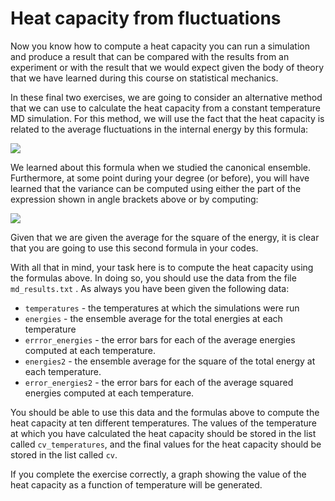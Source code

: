 # Heat capacity from fluctuations

Now you know how to compute a heat capacity you can run a simulation and produce a result that can be compared with the results from an experiment or with the result that we would expect given the body of theory that we have learned during this course on statistical mechanics.  

In these final two exercises, we are going to consider an alternative method that we can use to calculate the heat capacity from a constant temperature MD simulation.  For this method, we will use the fact that the heat capacity is related to the average fluctuations in the internal energy by this formula:

![](https://render.githubusercontent.com/render/math?math=C_v=\frac{1}{k_BT^2}\langle(E-\langle\E\rangle)^2\rangle)

We learned about this formula when we studied the canonical ensemble.  Furthermore, at some point during your degree (or before), you will have learned that the variance can be computed using either the part of the expression shown in angle brackets above or by computing:

![](https://render.githubusercontent.com/render/math?math=\langle(E-\langle\E\rangle)^2\rangle=\langle\E^2\rangle-\langle\E\rangle^2)

Given that we are given the average for the square of the energy, it is clear that you are going to use this second formula in your codes.

With all that in mind, your task here is to compute the heat capacity using the formulas above.  In doing so, you should use the data from the file `md_results.txt` .  As always you have been given the following data:

* `temperatures` - the temperatures at which the simulations were run
* `energies` - the ensemble average for the total energies at each temperature
* `errror_energies` - the error bars for each of the average energies computed at each temperature.
* `energies2` - the ensemble average for the square of the total energy at each temperature.
* `error_energies2` - the error bars for each of the average squared energies computed at each temperature. 

You should be able to use this data and the formulas above to compute the heat capacity at ten different temperatures.  The values of the temperature at which you have calculated the heat capacity should be stored in the list called `cv_temperatures`, and the final values for the heat capacity should be stored in the list called `cv`.   

If you complete the exercise correctly, a graph showing the value of the heat capacity as a function of temperature will be generated.    
